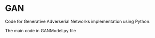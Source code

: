 # GAN

Code for Generative Adverserial Networks implementation using Python.

The main code in GANModel.py file
